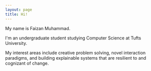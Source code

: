 ```yaml
---
layout: page
title: Hi!
---
```


<div class="hero inner">
    <p class="hero-text">
    My name is Faizan Muhammad.
	</p>
	<p></p>
    <p class="hero-text">
    I'm an undergraduate student studying Computer Science at Tufts University.
	</p>
	<p></p>
    <p class="hero-text">
    My interest areas include creative problem solving, novel interaction paradigms, and building explainable systems that are resilient to and cognizant of change. 
	</p>

</div>  